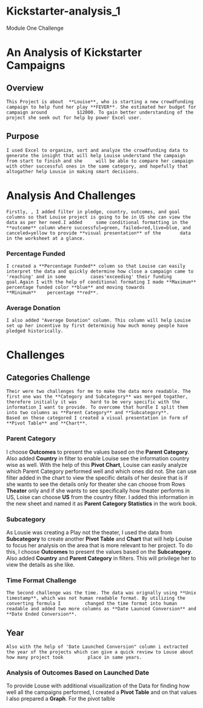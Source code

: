 # Kickstarter-analysis_1
Module One Challenge

# An Analysis of Kickstarter Campaigns 

## Overview
    This Project is about  **Louise**, who is starting a new crowdfunding campaign to help fund her play **FEVER**. She estimated her budget for campaign around           $12000. To gain better understanding of the project she seek out for help by power Excel user.
   
## Purpose
    I used Excel to organize, sort and analyze the crowdfunding data to generate the insight that will help Louise understand the campaign from start to finish and she     will be able to compare her campaign with other successful ones in the same category, and hopefully that altogather help Lousie in making smart decisions. 
   
 # Analysis And Challenges 
    Firstly, , I added filter in pledge, country, outcomes, and goal columns so that Louise project is going to be in US she can view the data as per her need.I added     some conditional formatting in the **outcome** column where successful=green, failed=red,live=blue, and canceled=yellow to provide **visual presentation** of the       data in the worksheet at a glance. 
   
### Percentage Funded
    I created a **Percentage Funded** column so that Louise can easily interpret the data and quickly determine how close a campaign came to 'reaching' and in some         cases'exceeding' their funding goal.Again I with the help of conditional formating I made **Maximum** percentage funded color **blue** and moving towards               **Minimum**    percentage **red**.
  
 ### Average Donation
    I also added "Average Donation" column. This column will help Louise set up her incentive by first determinig how much money people have pledged historically. 
   
# Challenges

## Categories Challenge 
    Their were two challenges for me to make the data more readable. The first one was the **Category and Subcategory** was merged togather, therefore initially it was     hard to be very specific with the information I want to provide. To overcome that hurdle I split them into two columns as **Parent Category** and **Subcategory**.
    Based on these categored I created a visual presentation in form of **Pivot Table** and **Chart**.
    
### Parent Category 
   I choose **Outcomes** to present the values based on the **Parent Category**. Also added **Country** in filter to enable Louise see the information country wise as    well. With the help of this **Pivot Chart**, Louise can easily analyze which Parent Category performed well and which ones did not. She can use filter added in the    chart to view the specific details of her desire that is if she wants to see the details only for theater she can choose from Rows **Theater** only and if she wants    to see specifically how theater performs in US, Loise can choose **US** from the country filter. I added this information in the new sheet and named it as **Parent    Category Statistics** in the work book.
    
### Subcategory
   As Lousie was creating a Play not the theater, I used the data from **Subcategory**  to create another **Pivot Table** and **Chart** that will help Louise to focus    her analysis on the area that is more relevant to her project. To do this, I choose **Outcomes** to present the values based on the **Subcategory**. Also added        **Country** and **Parent Category** in filters. This will privilege her to view the details as she like.
    
 
 
 
### Time Format Challenge
    The Second challenge was the time. The data was orignally using **Unix timestamp**, which was not human readable format. By utilizing the converting formula I         changed the time format into human readable and added two more columns as **Date Launced Conversion** and **Date Ended Conversion**. 
   
## Year
    Also with the help of 'Date Launched Conversion" column i extracted the year of the projects which can give a quick review to Louse about how many project took         place in same years. 
   
### Analysis of Outcomes Based on Launched Date
   To provide Louse with additional visuailization of the Data for finding how well all the campaigns performed, I created a **Pivot Table** and on that values I also prepared a **Graph**. 
   For the pivot talble 
   

   
   
   
 
   
   

